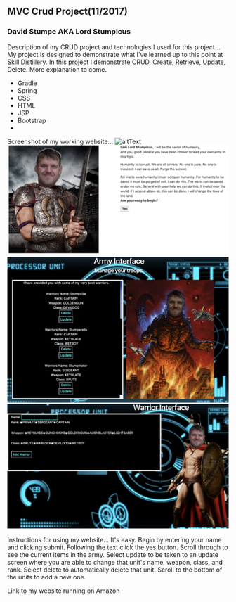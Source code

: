 ## MVC Crud Project(11/2017)
### David Stumpe AKA Lord Stumpicus
Description of my CRUD project and technologies I used for this project...
My project is designed to demonstrate what I've learned up to this point at Skill Distillery. In this project I demonstrate CRUD, Create, Retrieve, Update, Delete. More explanation to come.
* Gradle
* Spring
* CSS
* HTML
* JSP
* Bootstrap
* 

Screenshot of my working website...
![altText](WebContent/images/screenshot1.png "title") 
![altText](WebContent/images/screenshot2.png "title") 
![altText](WebContent/images/screenshot3.png "title") 
![altText](WebContent/images/screenshot4.png "title") 

Instructions for using my website...
It's easy. Begin by entering your name and clicking submit. 
Following the text click the yes button.
Scroll through to see the current items in the army.
Select update to be taken to an update screen where you are able to change that unit's name, weapon, class, and rank.
Select delete to automatically delete that unit.
Scroll to the bottom of the units to add a new one.

Link to my website running on Amazon
[](18.216.47.133:8080/MVCCrudProject "MVCCrudProject") 
